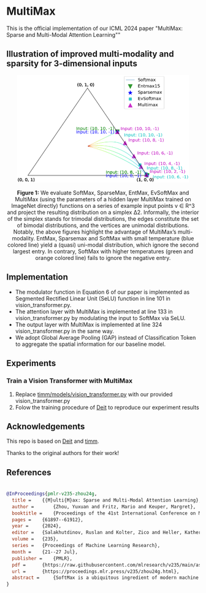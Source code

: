 # MultiMax
This is the official implementation of our ICML 2024 paper "MultiMax: Sparse and Multi-Modal Attention Learning""

## Illustration of improved multi-modality and sparsity for 3-dimensional inputs
<p align="center">
   <img src="simplex_total.png" alt="drawing" width="450"/>
</p>
<p align="center">
   <b>Figure 1:</b> We evaluate SoftMax, SparseMax, EntMax, EvSoftMax and MultiMax (using the parameters of a hidden layer MultiMax trained on ImageNet directly) functions on a series of example input points v ∈ R^3 and project the resulting distribution on a simplex ∆2. Informally, the interior of the simplex stands for trimodal distributions, the edges constitute the set of bimodal distributions, and the vertices are unimodal distributions. Notably, the above figures highlight the advantage of MultiMax’s multi-modality. EntMax, Sparsemax and SoftMax with small temperature (blue colored line) yield a (quasi) uni-modal distribution, which ignore the second largest entry. In contrary, SoftMax with higher temperatures (green and orange colored line) fails to ignore the negative entry.
</p>


## Implementation
- The modulator function in Equation 6 of our paper is implemented as Segmented Rectified Linear Unit (SeLU) function in line 101 in vision_transformer.py.
- The attention layer with MultiMax is implemented at line 133 in vision_transformer.py by modulating the input to SoftMax via SeLU.
- The output layer with MultiMax is implemented at line 324 vision_transformer.py in the same way.
- We adopt Global Average Pooling (GAP) instead of Classification Token to aggregate the spatial information for our baseline model. 

## Experiments
### Train a Vision Transformer with MultiMax
1. Replace [timm/models/vision_transformer.py](https://github.com/huggingface/pytorch-image-models/blob/main/timm/models/vision_transformer.py) with our provided vision_transformer.py
2. Folow the training procedure of [Deit](https://github.com/facebookresearch/deit) to reproduce our experiment results 

## Acknowledgements

This repo is based on [Deit](https://github.com/facebookresearch/deit) and [timm](https://github.com/rwightman/pytorch-image-models).

Thanks to the original authors for their work!

## References

```bibtex

@InProceedings{pmlr-v235-zhou24g,
  title = 	 {{M}ulti{M}ax: Sparse and Multi-Modal Attention Learning},
  author =       {Zhou, Yuxuan and Fritz, Mario and Keuper, Margret},
  booktitle = 	 {Proceedings of the 41st International Conference on Machine Learning},
  pages = 	 {61897--61912},
  year = 	 {2024},
  editor = 	 {Salakhutdinov, Ruslan and Kolter, Zico and Heller, Katherine and Weller, Adrian and Oliver, Nuria and Scarlett, Jonathan and Berkenkamp, Felix},
  volume = 	 {235},
  series = 	 {Proceedings of Machine Learning Research},
  month = 	 {21--27 Jul},
  publisher =    {PMLR},
  pdf = 	 {https://raw.githubusercontent.com/mlresearch/v235/main/assets/zhou24g/zhou24g.pdf},
  url = 	 {https://proceedings.mlr.press/v235/zhou24g.html},
  abstract = 	 {SoftMax is a ubiquitous ingredient of modern machine learning algorithms. It maps an input vector onto a probability simplex and reweights the input by concentrating the probability mass at large entries. Yet, as a smooth approximation to the Argmax function, a significant amount of probability mass is distributed to other, residual entries, leading to poor interpretability and noise. Although sparsity can be achieved by a family of SoftMax variants, they often require an alternative loss function and do not preserve multimodality. We show that this trade-off between multi-modality and sparsity limits the expressivity of SoftMax as well as its variants. We provide a solution to this tension between objectives by proposing a piece-wise differentiable function, termed MultiMax, which adaptively modulates the output distribution according to input entry range. Through comprehensive analysis and evaluation, we show that MultiMax successfully produces a distribution that supresses irrelevant entries while preserving multi-modality, with benefits in image classification, language modeling and machine translation.}
}


